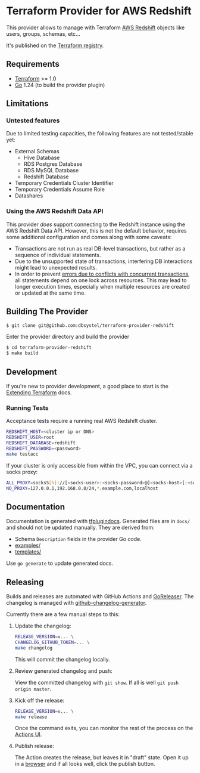 # Terraform Provider for AWS Redshift

This provider allows to manage with Terraform [AWS Redshift](https://aws.amazon.com/redshift/) objects like users, groups, schemas, etc...

It's published on the [Terraform registry](https://registry.terraform.io/providers/dbsystel/redshift/latest/docs).

## Requirements

- [Terraform](https://www.terraform.io/downloads.html) >= 1.0
- [Go](https://golang.org/doc/install) 1.24 (to build the provider plugin)

## Limitations

### Untested features

Due to limited testing capacities, the following features are not tested/stable yet:

* External Schemas
    * Hive Database
    * RDS Postgres Database
    * RDS MySQL Database
    * Redshift Database
* Temporary Credentials Cluster Identifier
* Temporary Credentials Assume Role
* Datashares

### Using the AWS Redshift Data API

This provider *does* support connecting to the Redshift instance using the AWS Redshift Data API. However, this is not
the default behavior, requires some additional configuration and comes along with some caveats:

* Transactions are not run as real DB-level transactions, but rather as a sequence of individual statements.
* Due to the unsupported state of transactions, interfering DB interactions might lead to unexpected results.
* In order to
  prevent [errors due to conflicts with concurrent transactions](https://stackoverflow.com/questions/37344942/redshift-could-not-complete-because-of-conflict-with-concurrent-transaction),
  all statements depend on one lock across resources. This may lead to longer execution times, especially when multiple
  resources are created or updated at the same time.

## Building The Provider

```sh
$ git clone git@github.com:dbsystel/terraform-provider-redshift
```

Enter the provider directory and build the provider

```sh
$ cd terraform-provider-redshift
$ make build
```

## Development

If you're new to provider development, a good place to start is the [Extending
Terraform](https://www.terraform.io/docs/extend/index.html) docs.

### Running Tests

Acceptance tests require a running real AWS Redshift cluster.

```sh
REDSHIFT_HOST=<cluster ip or DNS>
REDSHIFT_USER=root
REDSHIFT_DATABASE=redshift
REDSHIFT_PASSWORD=<password>
make testacc
```

If your cluster is only accessible from within the VPC, you can connect via a socks proxy:

```sh
ALL_PROXY=socks5[h]://[<socks-user>:<socks-password>@]<socks-host>[:<socks-port>]
NO_PROXY=127.0.0.1,192.168.0.0/24,*.example.com,localhost
```

## Documentation

Documentation is generated with
[tfplugindocs](https://github.com/hashicorp/terraform-plugin-docs). Generated
files are in `docs/` and should not be updated manually. They are derived from:

* Schema `Description` fields in the provider Go code.
* [examples/](./examples)
* [templates/](./templates)

Use `go generate` to update generated docs.

## Releasing

Builds and releases are automated with GitHub Actions and [GoReleaser](https://github.com/goreleaser/goreleaser/).
The changelog is managed
with [github-changelog-generator](https://github.com/github-changelog-generator/github-changelog-generator).

Currently there are a few manual steps to this:

1. Update the changelog:

   ```sh
   RELEASE_VERSION=v... \
   CHANGELOG_GITHUB_TOKEN=... \
   make changelog
   ```

   This will commit the changelog locally.

2. Review generated changelog and push:

   View the committed changelog with `git show`. If all is well `git push origin
   master`.

3. Kick off the release:

   ```sh
   RELEASE_VERSION=v... \
   make release
   ```

   Once the command exits, you can monitor the rest of the process on the
   [Actions UI](https://github.com/dbsystel/terraform-provider-redshift/actions?query=workflow%3Arelease).

4. Publish release:

   The Action creates the release, but leaves it in "draft" state. Open it up in
   a [browser](https://github.com/dbsystel/terraform-provider-redshift/releases)
   and if all looks well, click the publish button.

